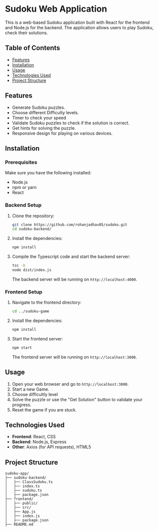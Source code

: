 # Sudoku Web Application

This is a web-based Sudoku application built with React for the frontend and Node.js for the backend. The application allows users to play Sudoku, check their solutions.

## Table of Contents

- [Features](#features)
- [Installation](#installation)
- [Usage](#usage)
- [Technologies Used](#technologies-used)
- [Project Structure](#project-structure)

## Features

- Generate Sudoku puzzles.
- Choose different Difficulty levels.
- Timer to check your speed
- Validate Sudoku puzzles to check if the solution is correct.
- Get hints for solving the puzzle.
- Responsive design for playing on various devices.

## Installation

### Prerequisites

Make sure you have the following installed:

- Node.js
- npm or yarn
- React

### Backend Setup

1. Clone the repository:

    ```bash
    git clone https://github.com/rohanjadhav05/sudoko.git
    cd sudoku-backend/
    ```

2. Install the dependencies:

    ```bash
    npm install
    ```

3. Compile the Typescript code and start the backend server:

    ```bash
    tsc -b
    node dist/index.js
    ```

    The backend server will be running on `http://localhost:4000`.

### Frontend Setup

1. Navigate to the frontend directory:

    ```bash
    cd ../sudoku-game
    ```

2. Install the dependencies:

    ```bash
    npm install
    ```

3. Start the frontend server:

    ```bash
    npm start
    ```

    The frontend server will be running on `http://localhost:3000`.

## Usage

1. Open your web browser and go to `http://localhost:3000`.
2. Start a new Game.
3. Choose difficultly level
4. Solve the puzzle or use the "Get Solution" button to validate your progress.
5. Reset the game if you are stuck.

## Technologies Used

- **Frontend**: React, CSS
- **Backend**: Node.js, Express
- **Other**: Axios (for API requests), HTML5

## Project Structure

```plaintext
sudoku-app/
├── sudoku-backend/
│   ├── ClassSudoku.ts
│   ├── index.ts
│   ├── sudoku.ts
│   ├── package.json
├── frontend/
│   ├── public/
│   ├── src/
│   ├── App.js
│   ├── index.js
│   ├── package.json
├── README.md

